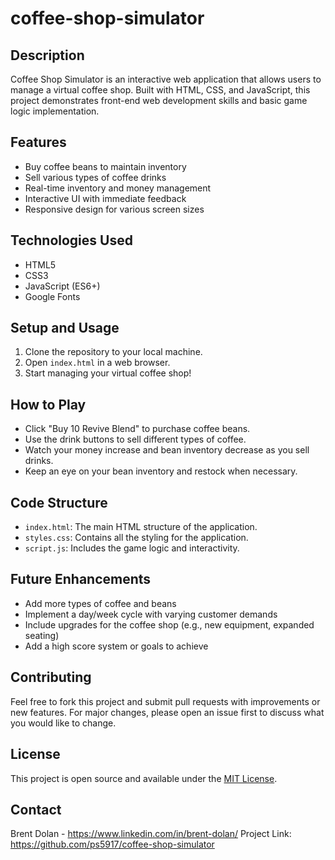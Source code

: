 # coffee-shop-simulator

## Description
Coffee Shop Simulator is an interactive web application that allows users to manage a virtual coffee shop. Built with HTML, CSS, and JavaScript, this project demonstrates front-end web development skills and basic game logic implementation.

## Features
- Buy coffee beans to maintain inventory
- Sell various types of coffee drinks
- Real-time inventory and money management
- Interactive UI with immediate feedback
- Responsive design for various screen sizes

## Technologies Used
- HTML5
- CSS3
- JavaScript (ES6+)
- Google Fonts

## Setup and Usage
1. Clone the repository to your local machine.
2. Open `index.html` in a web browser.
3. Start managing your virtual coffee shop!

## How to Play
- Click "Buy 10 Revive Blend" to purchase coffee beans.
- Use the drink buttons to sell different types of coffee.
- Watch your money increase and bean inventory decrease as you sell drinks.
- Keep an eye on your bean inventory and restock when necessary.

## Code Structure
- `index.html`: The main HTML structure of the application.
- `styles.css`: Contains all the styling for the application.
- `script.js`: Includes the game logic and interactivity.

## Future Enhancements
- Add more types of coffee and beans
- Implement a day/week cycle with varying customer demands
- Include upgrades for the coffee shop (e.g., new equipment, expanded seating)
- Add a high score system or goals to achieve

## Contributing
Feel free to fork this project and submit pull requests with improvements or new features. For major changes, please open an issue first to discuss what you would like to change.

## License
This project is open source and available under the [MIT License](LICENSE).

## Contact
Brent Dolan - https://www.linkedin.com/in/brent-dolan/
Project Link: https://github.com/ps5917/coffee-shop-simulator

